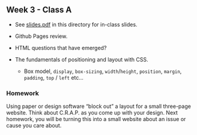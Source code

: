 ## Week 3 - Class A

* See [slides.pdf](Slides-Web_03a.pdf) in this directory for in-class slides.

* Github Pages review.

* HTML questions that have emerged?

* The fundamentals of positioning and layout with CSS.
	* Box model, `display`, `box-sizing`, `width`/`height`, `position`, `margin`, `padding`, `top` / `left` etc...

### Homework

Using paper or design software “block out” a layout for a small three-page website. Think about C.R.A.P. as you come up with your design.
Next homework, you will be turning this into a small website about an issue or cause you care about.

